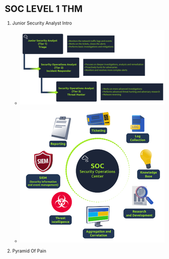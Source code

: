 # SOC LEVEL 1 THM

1. Junior Security Analyst Intro

    * ![image illustrant le concept du devops](img/soc2.png "image")  

    * ![image illustrant le concept du devops](img/soc1.png "image")  



2. Pyramid Of Pain